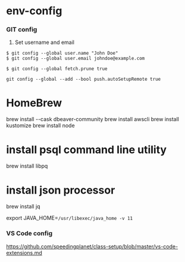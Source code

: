 # env-config
### GIT config
1. Set username and email
```
$ git config --global user.name "John Doe"
$ git config --global user.email johndoe@example.com
```

```
$ git config --global fetch.prune true
```
```
git config --global --add --bool push.autoSetupRemote true
```

# HomeBrew 
brew install --cask dbeaver-community
brew install awscli
brew install kustomize
brew install node

# install psql command line utility
brew install libpq 
# install json processor
brew install jq


export JAVA_HOME=`/usr/libexec/java_home -v 11`

### VS Code config
https://github.com/speedingplanet/class-setup/blob/master/vs-code-extensions.md

